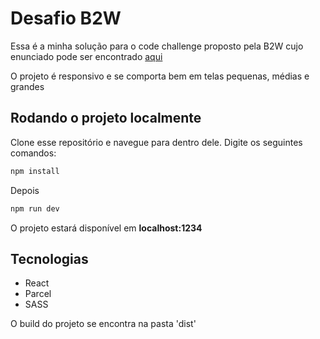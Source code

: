 # Desafio B2W

Essa é a minha solução para o code challenge proposto pela B2W cujo enunciado pode ser encontrado [aqui](https://github.com/b2w-marketplace/code-challenge)

O projeto é responsivo e se comporta bem em telas pequenas, médias e grandes

## Rodando o projeto localmente
Clone esse repositório e navegue para dentro dele. Digite os seguintes comandos:
```js 
npm install
``` 
Depois
```js 
npm run dev
``` 

O projeto estará disponível em __localhost:1234__


## Tecnologias
* React
* Parcel
* SASS

O build do projeto se encontra na pasta 'dist'
